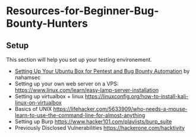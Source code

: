 # Resources-for-Beginner-Bug-Bounty-Hunters

## Setup
This section will help you set up your testing environement.
- [Setting Up Your Ubuntu Box for Pentest and Bug Bounty Automation](https://www.youtube.com/watch?v=YhUiAH5SIqk) by nahamsec
- Setting up your own web server on a VPS:<br>
https://www.linux.com/learn/easy-lamp-server-installation<br>
- Setting up virtualbox + linux
https://linuxconfig.org/how-to-install-kali-linux-on-virtualbox
- Basics of UNIX
https://lifehacker.com/5633909/who-needs-a-mouse-learn-to-use-the-command-line-for-almost-anything
- Setting up Burp
https://www.hacker101.com/playlists/burp_suite
- Previously Disclosed Vulnerabilities 
https://hackerone.com/hacktivity